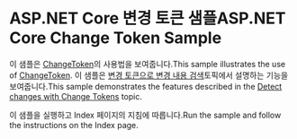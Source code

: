 # <a name="aspnet-core-change-token-sample"></a><span data-ttu-id="1f27f-101">ASP.NET Core 변경 토큰 샘플</span><span class="sxs-lookup"><span data-stu-id="1f27f-101">ASP.NET Core Change Token Sample</span></span>

<span data-ttu-id="1f27f-102">이 샘플은 [ChangeToken](https://docs.microsoft.com/dotnet/api/microsoft.extensions.primitives.changetoken)의 사용법을 보여줍니다.</span><span class="sxs-lookup"><span data-stu-id="1f27f-102">This sample illustrates the use of [ChangeToken](https://docs.microsoft.com/dotnet/api/microsoft.extensions.primitives.changetoken).</span></span> <span data-ttu-id="1f27f-103">이 샘플은 [변경 토큰으로 변경 내용 검색](https://docs.microsoft.com/aspnet/core/fundamentals/change-tokens)토픽에서 설명하는 기능을 보여줍니다.</span><span class="sxs-lookup"><span data-stu-id="1f27f-103">This sample demonstrates the features described in the [Detect changes with Change Tokens](https://docs.microsoft.com/aspnet/core/fundamentals/change-tokens) topic.</span></span>

<span data-ttu-id="1f27f-104">이 샘플을 실행하고 Index 페이지의 지침에 따릅니다.</span><span class="sxs-lookup"><span data-stu-id="1f27f-104">Run the sample and follow the instructions on the Index page.</span></span>
